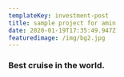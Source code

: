 ```yaml
---
templateKey: investment-post
title: sample project for amin
date: 2020-01-19T17:35:49.947Z
featuredimage: /img/bg2.jpg
---
```


### Best cruise in the world.
